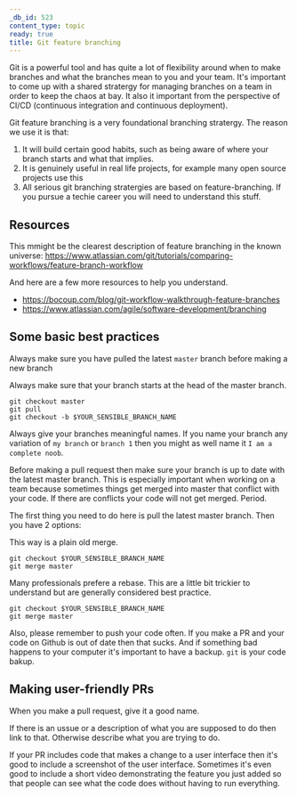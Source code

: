 ```yaml
---
_db_id: 523
content_type: topic
ready: true
title: Git feature branching
---
```


Git is a powerful tool and has quite a lot of flexibility around when to make branches and what the branches mean to you and your team. It's important to come up with a shared stratergy for managing branches on a team in order to keep the chaos at bay. It also it important from the perspective of CI/CD (continuous integration and continuous deployment).

Git feature branching is a very foundational branching stratergy. The reason we use it is that:

1. It will build certain good habits, such as being aware of where your branch starts and what that implies.
2. It is genuinely useful in real life projects, for example many open source projects use this
3. All serious git branching stratergies are based on feature-branching. If you pursue a techie career you will need to understand this stuff.

## Resources

This mmight be the clearest description of feature branching in the known universe: https://www.atlassian.com/git/tutorials/comparing-workflows/feature-branch-workflow

And here are a few more resources to help you understand.

- https://bocoup.com/blog/git-workflow-walkthrough-feature-branches
- https://www.atlassian.com/agile/software-development/branching

## Some basic best practices

Always make sure you have pulled the latest `master` branch before making a new branch

Always make sure that your branch starts at the head of the master branch.

```
git checkout master
git pull
git checkout -b $YOUR_SENSIBLE_BRANCH_NAME
```

Always give your branches meaningful names. If you name your branch any variation of `my branch` or `branch 1` then you might as well name it `I am a complete noob`.

Before making a pull request then make sure your branch is up to date with the latest master branch. This is especially important when working on a team because sometimes things get merged into master that conflict with your code. If there are conflicts your code will not get merged. Period.

The first thing you need to do here is pull the latest master branch. Then you have 2 options:

This way is a plain old merge.

```
git checkout $YOUR_SENSIBLE_BRANCH_NAME
git merge master
```

Many professionals prefere a rebase. This are a little bit trickier to understand but are generally considered best practice.

```
git checkout $YOUR_SENSIBLE_BRANCH_NAME
git merge master
```

Also, please remember to push your code often. If you make a PR and your code on Github is out of date then that sucks. And if something bad happens to your computer it's important to have a backup. `git` is your code bakup.

## Making user-friendly PRs

When you make a pull request, give it a good name.

If there is an ussue or a description of what you are supposed to do then link to that. Otherwise describe what you are trying to do.

If your PR includes code that makes a change to a user interface then it's good to include a screenshot of the user interface. Sometimes it's even good to include a short video demonstrating the feature you just added so that people can see what the code does without having to run everything.